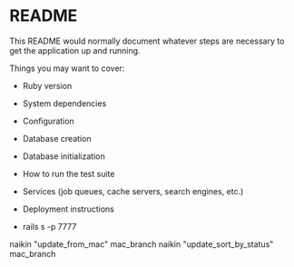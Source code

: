 # README

This README would normally document whatever steps are necessary to get the
application up and running.

Things you may want to cover:

* Ruby version

* System dependencies

* Configuration

* Database creation

* Database initialization

* How to run the test suite

* Services (job queues, cache servers, search engines, etc.)

* Deployment instructions

* rails s -p 7777

naikin "update_from_mac" mac_branch
naikin "update_sort_by_status" mac_branch


